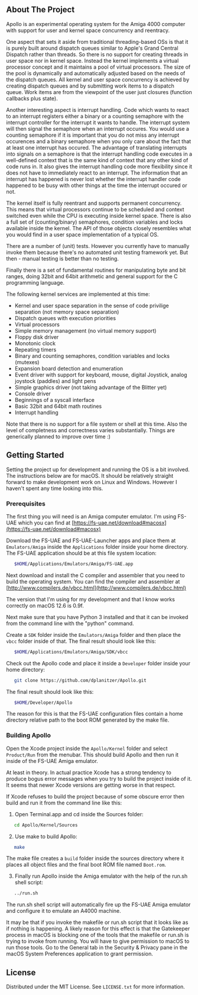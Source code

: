 ## About The Project

Apollo is an experimental operating system for the Amiga 4000 computer with support for user and kernel space concurrency and reentracy.

One aspect that sets it aside from traditional threading-based OSs is that it is purely built around dispatch queues similar to Apple's Grand Central Dispatch rather than threads. So there is no support for creating threads in user space nor in kernel space. Instead the kernel implements a virtual processor concept and it maintains a pool of virtual processors. The size of the pool is dynamically and automatically adjusted based on the needs of the dispatch queues. All kernel and user space concurrency is achieved by creating dispatch queues and by submitting work items to a dispatch queue. Work items are from the viewpoint of the user just closures (function callbacks plus state).

Another interesting aspect is interrupt handling. Code which wants to react to an interrupt registers either a binary or a counting semaphore with the interrupt controller for the interrupt it wants to handle. The interrupt system will then signal the semaphore when an interrupt occures. You would use a counting semaphore if it is important that you do not miss any interrupt occurences and a binary semaphore when you only care about the fact that at least one interrupt has occured. The advantage of translating interrupts into signals on a semaphore is that the interrupt handling code executes in a well-defined context that is the same kind of context that any other kind of code runs in. It also gives the interrupt handling code more flexibility since it does not have to immediately react to an interrupt. The information that an interrupt has happened is never lost whether the interrupt handler code happened to be busy with other things at the time the interrupt occured or not.

The kernel itself is fully reentrant and supports permanent concurrency. This means that virtual processors continue to be scheduled and context switched even while the CPU is executing inside kernel space. There is also a full set of (counting/binary) semaphores, condition variables and locks available inside the kernel. The API of those objects closely resembles what you would find in a user space implementation of a typical OS.

There are a number of (unit) tests. However you currently have to manually invoke them because there's no automated unit testing framework yet. But then - manual testing is better than no testing.

Finally there is a set of fundamental routines for manipulating byte and bit ranges, doing 32bit and 64bit arithmetic and general support for the C programming language.

The following kernel services are implemented at this time:

* Kernel and user space separation in the sense of code privilige separation (not memory space separation)
* Dispatch queues with execution priorities
* Virtual processors
* Simple memory management (no virtual memory support)
* Floppy disk driver
* Monotonic clock
* Repeating timers
* Binary and counting semaphores, condition variables and locks (mutexes)
* Expansion board detection and enumeration
* Event driver with support for keyboard, mouse, digital Joystick, analog joystock (paddles) and light pens
* Simple graphics driver (not taking advantage of the Blitter yet)
* Console driver
* Beginnings of a syscall interface
* Basic 32bit and 64bit math routines
* Interrupt handling

Note that there is no support for a file system or shell at this time. Also the level of completness and correctness varies substantially. Things are generically planned to improve over time :)

## Getting Started

Setting the project up for development and running the OS is a bit involved. The instructions below are for macOS. It should be relatively straight forward to make development work on Linux and Windows. However I haven't spent any time looking into this.

### Prerequisites

The first thing you will need is an Amiga computer emulator. I'm using FS-UAE which you can find at [https://fs-uae.net/download#macosx](https://fs-uae.net/download#macosx)

Download the FS-UAE and FS-UAE-Launcher apps and place them at `Emulators/Amiga` inside the `Applications` folder inside your home directory. The FS-UAE application should be at this file system location:

```sh
   $HOME/Applications/Emulators/Amiga/FS-UAE.app
   ```

Next download and install the C compiler and assembler that you need to build the operating system. You can find the compiler and assembler at [http://www.compilers.de/vbcc.html](http://www.compilers.de/vbcc.html)

The version that I'm using for my development and that I know works correctly on macOS 12.6 is 0.9f.

Next make sure that you have Python 3 installed and that it can be invoked from the command line with the "python" command.

Create a `SDK` folder inside the `Emulators/Amiga` folder and then place the `vbcc` folder inside of that. The final result should look like this:

```sh
   $HOME/Applications/Emulators/Amiga/SDK/vbcc
   ```

Check out the Apollo code and place it inside a `Developer` folder inside your home directory:

```sh
   git clone https://github.com/dplanitzer/Apollo.git
   ```

The final result should look like this:

```sh
   $HOME/Developer/Apollo
   ```
   
The reason for this is that the FS-UAE configuration files contain a home directory relative path to the boot ROM generated by the make file.

### Building Apollo

Open the Xcode project inside the `Apollo/Kernel` folder and select `Product/Run` from the menubar. This should build Apollo and then run it inside of the FS-UAE Amiga emulator.

At least in theory. In actual practice Xcode has a strong tendency to produce bogus error messages when you try to build the project inside of it. It seems that newer Xcode versions are getting worse in that respect.

If Xcode refuses to build the project because of some obscure error then build and run it from the command line like this:

1. Open Terminal.app and cd inside the Sources folder:
```sh
   cd Apollo/Kernel/Sources
   ```
2. Use make to build Apollo:
```sh
   make
   ```
The make file creates a `build` folder inside the sources directory where it places all object files and the final boot ROM file named `Boot.rom`.

3. Finally run Apollo inside the Amiga emulator with the help of the run.sh shell script:
```sh
   ../run.sh
   ```
   
The run.sh shell script will automatically fire up the FS-UAE Amiga emulator and configure it to emulate an A4000 machine.

It may be that if you invoke the makefile or run.sh script that it looks like as if nothing is happening. A likely reason for this effect is that the Gatekeeper process in macOS is blocking one of the tools that the makefile or run.sh is trying to invoke from running. You will have to give permission to macOS to run those tools. Go to the General tab in the Security & Privacy pane in the macOS System Preferences application to grant permission.

## License

Distributed under the MIT License. See `LICENSE.txt` for more information.
